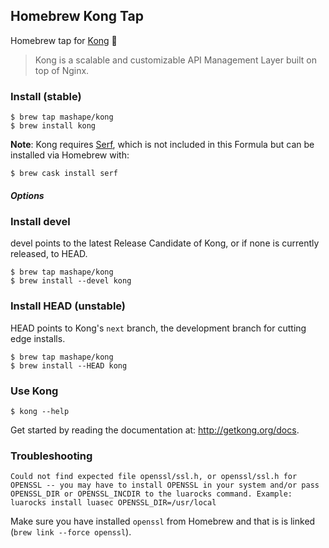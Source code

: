 ## Homebrew Kong Tap

Homebrew tap for [Kong] :beer:

> Kong is a scalable and customizable API Management Layer built on top of Nginx.

### Install (stable)

```shell
$ brew tap mashape/kong
$ brew install kong
```

**Note**: Kong requires [Serf], which is not included in this Formula but can be installed via Homebrew with:

```shell
$ brew cask install serf
```

##### Options

### Install devel

devel points to the latest Release Candidate of Kong, or if none is currently released, to HEAD.

```
$ brew tap mashape/kong
$ brew install --devel kong
```

### Install HEAD (unstable)

HEAD points to Kong's `next` branch, the development branch for cutting edge installs.

```
$ brew tap mashape/kong
$ brew install --HEAD kong
```

### Use Kong

```shell
$ kong --help
```

Get started by reading the documentation at: http://getkong.org/docs.

### Troubleshooting

```
Could not find expected file openssl/ssl.h, or openssl/ssl.h for OPENSSL -- you may have to install OPENSSL in your system and/or pass OPENSSL_DIR or OPENSSL_INCDIR to the luarocks command. Example: luarocks install luasec OPENSSL_DIR=/usr/local
```

Make sure you have installed `openssl` from Homebrew and that is is linked (`brew link --force openssl`).

[Kong]: http://getkong.org
[Serf]: https://www.serfdom.io
